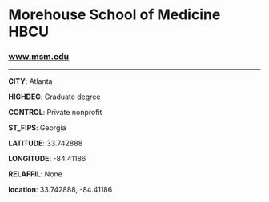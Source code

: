 # Morehouse School of Medicine HBCU
### www.msm.edu
---
**CITY**: Atlanta

**HIGHDEG**: Graduate degree

**CONTROL**: Private nonprofit

**ST_FIPS**: Georgia

**LATITUDE**: 33.742888

**LONGITUDE**: -84.41186

**RELAFFIL**: None

**location**: 33.742888, -84.41186
